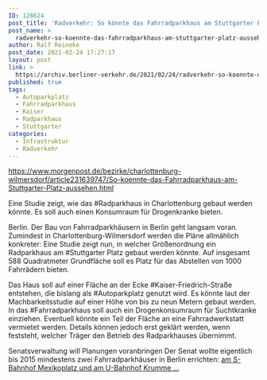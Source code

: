 ```yaml
---
ID: 128624
post_title: 'Radverkehr: So könnte das Fahrradparkhaus am Stuttgarter Platz aussehen, aus Berliner Morgenpost'
post_name: >
  radverkehr-so-koennte-das-fahrradparkhaus-am-stuttgarter-platz-aussehen-aus-berliner-morgenpost
author: Ralf Reineke
post_date: 2021-02-24 17:27:17
layout: post
link: >
  https://archiv.berliner-verkehr.de/2021/02/24/radverkehr-so-koennte-das-fahrradparkhaus-am-stuttgarter-platz-aussehen-aus-berliner-morgenpost/
published: true
tags:
  - Autoparkplatz
  - Fahrradparkhaus
  - Kaiser
  - Radparkhaus
  - Stuttgarter
categories:
  - Infrastruktur
  - Radverkehr
---
```

https://www.morgenpost.de/bezirke/charlottenburg-wilmersdorf/article231639747/So-koennte-das-Fahrradparkhaus-am-Stuttgarter-Platz-aussehen.html

Eine Studie zeigt, wie das #Radparkhaus in Charlottenburg gebaut werden könnte. Es soll auch einen Konsumraum für Drogenkranke bieten.

Berlin. Der Bau von Fahrradparkhäusern in Berlin geht langsam voran. Zumindest in Charlottenburg-Wilmersdorf werden die Pläne allmählich konkreter: Eine Studie zeigt nun, in welcher Größenordnung ein Radparkhaus am #Stuttgarter Platz gebaut werden könnte. Auf insgesamt 588 Quadratmeter Grundfläche soll es Platz für das Abstellen von 1000 Fahrrädern bieten.

Das Haus soll auf einer Fläche an der Ecke #Kaiser-Friedrich-Straße entstehen, die bislang als #Autoparkplatz genutzt wird. Es könnte laut der Machbarkeitsstudie auf einer Höhe von bis zu neun Metern gebaut werden. In das #Fahrradparkhaus soll auch ein Drogenkonsumraum für Suchtkranke einziehen. Eventuell könnte ein Teil der Fläche an eine Fahrradwerkstatt vermietet werden. Details können jedoch erst geklärt werden, wenn feststeht, welcher Träger den Betrieb des Radparkhauses übernimmt.

Senatsverwaltung will Planungen voranbringen
Der Senat wollte eigentlich bis 2015 mindestens zwei Fahrradparkhäuser in Berlin errichten: <a href="https://www.morgenpost.de/bezirke/charlottenburg-wilmersdorf/article231639747/So-koennte-das-Fahrradparkhaus-am-Stuttgarter-Platz-aussehen.html">am S-Bahnhof Mexikoplatz und am U-Bahnhof Krumme ...</a>